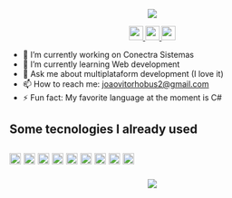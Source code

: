 <p align="center">
  <img src="https://capsule-render.vercel.app/api?type=waving&height=125&color=gradient&text=João%20here%20👋&animation=fadeIn"/>
</p>

<p align="center">
  <a href="https://www.instagram.com/JV.Hobus/">
    <img height="25" src="https://skillicons.dev/icons?i=instagram" />
  </a>
  <a href="https://github.com/miojo-dev">
    <img height="25" src="https://skillicons.dev/icons?i=github" />
  </a>
  <a href="https://medium.com/@joaovitorhobus2">
    <img height="25" src="https://uxwing.com/wp-content/themes/uxwing/download/brands-and-social-media/medium-logo-icon.png" />
  </a>
</p>

- 🔭 I’m currently working on Conectra Sistemas
- 🌱 I’m currently learning Web development
- 💬 Ask me about multiplataform development (I love it)
- 📫 How to reach me: joaovitorhobus2@gmail.com
- ⚡ Fun fact: My favorite language at the moment is C#

<h2>
    Some tecnologies I already used
<h2/>

<img height="20" src="https://img.shields.io/badge/.NET-5C2D91?style=for-the-badge&logo=.net&logoColor=white">
<img height="20" src="https://img.shields.io/badge/c%23-%23239120.svg?style=for-the-badge&logo=csharp&logoColor=white">
<img height="20" src="https://img.shields.io/badge/Flutter-%2302569B.svg?style=for-the-badge&logo=Flutter&logoColor=white">
<img height="20" src="https://img.shields.io/badge/dart-%230175C2.svg?style=for-the-badge&logo=dart&logoColor=white">
<img height="20" src="https://img.shields.io/badge/react-%2320232a.svg?style=for-the-badge&logo=react&logoColor=%2361DAFB">
<img height="20" src="https://img.shields.io/badge/javascript-%23323330.svg?style=for-the-badge&logo=javascript&logoColor=%23F7DF1E">
<img height="20" src="https://img.shields.io/badge/meteorjs-%23d74c4c.svg?style=for-the-badge&logo=meteor&logoColor=white">
<img height="20" src="https://img.shields.io/badge/html5-%23E34F26.svg?style=for-the-badge&logo=html5&logoColor=white">
<img height="20" src="https://img.shields.io/badge/css3-%231572B6.svg?style=for-the-badge&logo=css3&logoColor=white"/>

<p align="center">
  <img src="https://capsule-render.vercel.app/api?type=waving&color=gradient&height=125&section=footer"/>
</p>